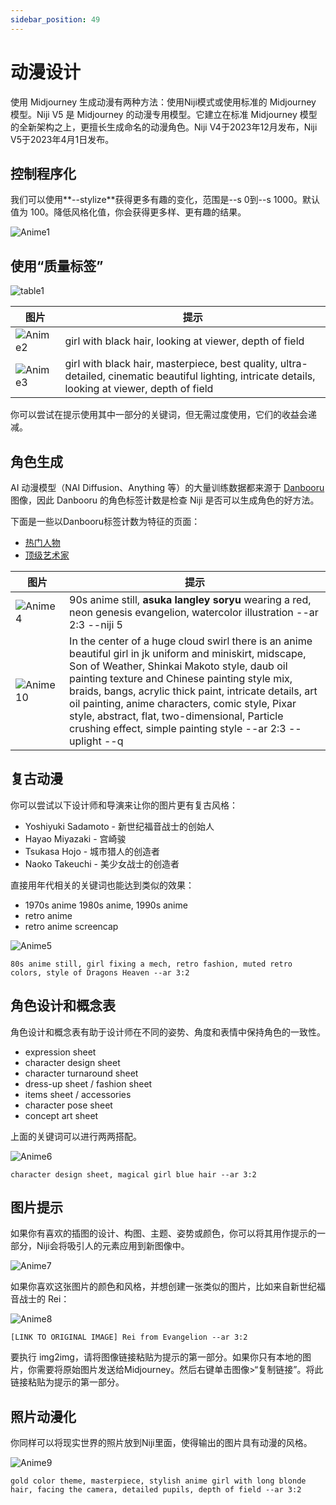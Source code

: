 ```yaml
---
sidebar_position: 49
---
```


# 动漫设计

使用 Midjourney 生成动漫有两种方法：使用Niji模式或使用标准的 Midjourney 模型。Niji V5 是 Midjourney 的动漫专用模型。它建立在标准 Midjourney 模型的全新架构之上，更擅长生成命名的动漫角色。Niji V4于2023年12月发布，Niji V5于2023年4月1日发布。

## 控制程序化

我们可以使用**--stylize**获得更多有趣的变化，范围是--s 0到--s 1000。默认值为 100。降低风格化值，你会获得更多样、更有趣的结果。

![Anime1](./img/Anime1.webp)

## 使用“质量标签”

![table1](./img/table1.png)

| 图片 | 提示 |
|--|--|
|![Anime2](./img/Anime2.webp) | girl with black hair, looking at viewer, depth of field |
|![Anime3](./img/Anime3.webp) | girl with black hair, masterpiece, best quality, ultra-detailed, cinematic beautiful lighting, intricate details, looking at viewer, depth of field |

你可以尝试在提示使用其中一部分的关键词，但无需过度使用，它们的收益会递减。

## 角色生成

AI 动漫模型（NAI Diffusion、Anything 等）的大量训练数据都来源于 [Danbooru](https://danbooru.donmai.us/tags?commit=Search&search%5Bcategory%5D=4&search%5Bhide_empty%5D=yes&search%5Border%5D=count) 图像，因此 Danbooru 的角色标签计数是检查 Niji 是否可以生成角色的好方法。

下面是一些以Danbooru标签计数为特征的页面：

- [热门人物](https://danbooru.donmai.us/tags?commit=Search&search%5Bcategory%5D=4&search%5Bhide_empty%5D=yes&search%5Border%5D=count)
- [顶级艺术家](https://danbooru.donmai.us/artists?commit=Search&search%5Border%5D=post_count)

| 图片 | 提示 |
|--|--|
|![Anime4](./img/Anime4.webp) | 90s anime still, **asuka langley soryu** wearing a red, neon genesis evangelion, watercolor illustration --ar 2:3 --niji 5 |
|![Anime10](./img/Anime10.webp) | In the center of a huge cloud swirl there is an anime beautiful girl in jk uniform and miniskirt, midscape, Son of Weather, Shinkai Makoto style, daub oil painting texture and Chinese painting style mix, braids, bangs, acrylic thick paint, intricate details, art oil painting, anime characters, comic style, Pixar style, abstract, flat, two-dimensional, Particle crushing effect, simple painting style --ar 2:3 --uplight --q  |

## 复古动漫

你可以尝试以下设计师和导演来让你的图片更有复古风格：

- Yoshiyuki Sadamoto - 新世纪福音战士的创始人
- Hayao Miyazaki - 宫崎骏
- Tsukasa Hojo - 城市猎人的创造者
- Naoko Takeuchi - 美少女战士的创造者

直接用年代相关的关键词也能达到类似的效果：

- 1970s anime 1980s anime, 1990s anime
- retro anime
- retro anime screencap

![Anime5](./img/Anime5.png)

```text
80s anime still, girl fixing a mech, retro fashion, muted retro colors, style of Dragons Heaven --ar 3:2
```

## 角色设计和概念表

角色设计和概念表有助于设计师在不同的姿势、角度和表情中保持角色的一致性。

- expression sheet
- character design sheet
- character turnaround sheet
- dress-up sheet / fashion sheet
- items sheet / accessories
- character pose sheet
- concept art sheet

上面的关键词可以进行两两搭配。

![Anime6](./img/Anime6.webp)

```text
character design sheet, magical girl blue hair --ar 3:2
```

## 图片提示

如果你有喜欢的插图的设计、构图、主题、姿势或颜色，你可以将其用作提示的一部分，Niji会将吸引人的元素应用到新图像中。

![Anime7](./img/Anime7.webp)

如果你喜欢这张图片的颜色和风格，并想创建一张类似的图片，比如来自新世纪福音战士的 Rei：

![Anime8](./img/Anime8.png)

```text
[LINK TO ORIGINAL IMAGE] Rei from Evangelion --ar 3:2
```

要执行 img2img，请将图像链接粘贴为提示的第一部分。如果你只有本地的图片，你需要将原始图片发送给Midjourney。然后右键单击图像>“复制链接”。将此链接粘贴为提示的第一部分。


## 照片动漫化

你同样可以将现实世界的照片放到Niji里面，使得输出的图片具有动漫的风格。

![Anime9](./img/Anime9.png)

```text
gold color theme, masterpiece, stylish anime girl with long blonde hair, facing the camera, detailed pupils, depth of field --ar 3:2
```